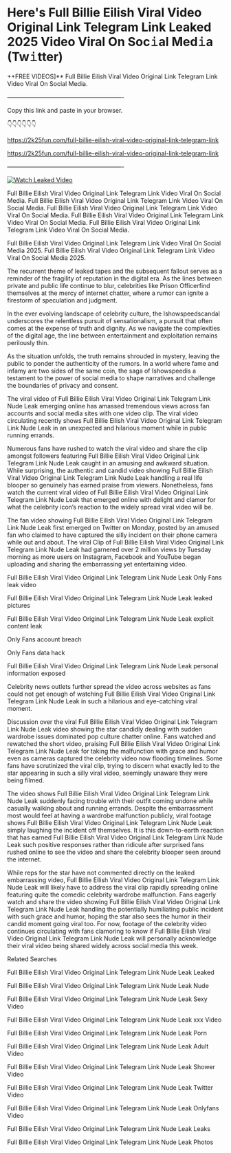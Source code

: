 # Here's Full Billie Eilish Viral Video Original Link Telegram Link Leaked 2025 Video Viral On Soc𝚒al Med𝚒a (Tw𝚒tter)

++FREE VIDEOS]** Full Billie Eilish Viral Video Original Link Telegram Link Video Viral On Social Media.

———————————————————-

Copy this link and paste in your browser.

👇👇👇👇👇👇

https://2k25fun.com/full-billie-eilish-viral-video-original-link-telegram-link

https://2k25fun.com/full-billie-eilish-viral-video-original-link-telegram-link

———————————————————-

[![Watch Leaked Video](https://miro.medium.com/v2/resize:fit:828/format:webp/1*cilzJN44JGOrTw9NJCrNHA.gif "Watch Leaked Video")](https://2k25fun.com/full-billie-eilish-viral-video-original-link-telegram-link)

Full Billie Eilish Viral Video Original Link Telegram Link Video Viral On Social Media. Full Billie Eilish Viral Video Original Link Telegram Link Video Viral On Social Media. Full Billie Eilish Viral Video Original Link Telegram Link Video Viral On Social Media. Full Billie Eilish Viral Video Original Link Telegram Link Video Viral On Social Media. Full Billie Eilish Viral Video Original Link Telegram Link Video Viral On Social Media.

Full Billie Eilish Viral Video Original Link Telegram Link Video Viral On Social Media 2025. Full Billie Eilish Viral Video Original Link Telegram Link Video Viral On Social Media 2025.

The recurrent theme of leaked tapes and the subsequent fallout serves as a reminder of the fragility of reputation in the digital era. As the lines between private and public life continue to blur, celebrities like Prison Officerfind themselves at the mercy of internet chatter, where a rumor can ignite a firestorm of speculation and judgment.

In the ever evolving landscape of celebrity culture, the Ishowspeedscandal underscores the relentless pursuit of sensationalism, a pursuit that often comes at the expense of truth and dignity. As we navigate the complexities of the digital age, the line between entertainment and exploitation remains perilously thin.

As the situation unfolds, the truth remains shrouded in mystery, leaving the public to ponder the authenticity of the rumors. In a world where fame and infamy are two sides of the same coin, the saga of Ishowspeedis a testament to the power of social media to shape narratives and challenge the boundaries of privacy and consent.

The viral video of Full Billie Eilish Viral Video Original Link Telegram Link Nude Leak emerging online has amassed tremendous views across fan accounts and social media sites with one video clip. The viral video circulating recently shows Full Billie Eilish Viral Video Original Link Telegram Link Nude Leak in an unexpected and hilarious moment while in public running errands.

Numerous fans have rushed to watch the viral video and share the clip amongst followers featuring Full Billie Eilish Viral Video Original Link Telegram Link Nude Leak caught in an amusing and awkward situation. While surprising, the authentic and candid video showing Full Billie Eilish Viral Video Original Link Telegram Link Nude Leak handling a real life blooper so genuinely has earned praise from viewers. Nonetheless, fans watch the current viral video of Full Billie Eilish Viral Video Original Link Telegram Link Nude Leak that emerged online with delight and clamor for what the celebrity icon’s reaction to the widely spread viral video will be.

The fan video showing Full Billie Eilish Viral Video Original Link Telegram Link Nude Leak first emerged on Twitter on Monday, posted by an amused fan who claimed to have captured the silly incident on their phone camera while out and about. The viral Clip of Full Billie Eilish Viral Video Original Link Telegram Link Nude Leak had garnered over 2 million views by Tuesday morning as more users on Instagram, Facebook and YouTube began uploading and sharing the embarrassing yet entertaining video.

Full Billie Eilish Viral Video Original Link Telegram Link Nude Leak Only Fans leak video

Full Billie Eilish Viral Video Original Link Telegram Link Nude Leak leaked pictures

Full Billie Eilish Viral Video Original Link Telegram Link Nude Leak explicit content leak

Only Fans account breach

Only Fans data hack

Full Billie Eilish Viral Video Original Link Telegram Link Nude Leak personal information exposed

Celebrity news outlets further spread the video across websites as fans could not get enough of watching Full Billie Eilish Viral Video Original Link Telegram Link Nude Leak in such a hilarious and eye-catching viral moment.

Discussion over the viral Full Billie Eilish Viral Video Original Link Telegram Link Nude Leak video showing the star candidly dealing with sudden wardrobe issues dominated pop culture chatter online. Fans watched and rewatched the short video, praising Full Billie Eilish Viral Video Original Link Telegram Link Nude Leak for taking the malfunction with grace and humor even as cameras captured the celebrity video now flooding timelines. Some fans have scrutinized the viral clip, trying to discern what exactly led to the star appearing in such a silly viral video, seemingly unaware they were being filmed.

The video shows Full Billie Eilish Viral Video Original Link Telegram Link Nude Leak suddenly facing trouble with their outfit coming undone while casually walking about and running errands. Despite the embarrassment most would feel at having a wardrobe malfunction publicly, viral footage shows Full Billie Eilish Viral Video Original Link Telegram Link Nude Leak simply laughing the incident off themselves. It is this down-to-earth reaction that has earned Full Billie Eilish Viral Video Original Link Telegram Link Nude Leak such positive responses rather than ridicule after surprised fans rushed online to see the video and share the celebrity blooper seen around the internet.

While reps for the star have not commented directly on the leaked embarrassing video, Full Billie Eilish Viral Video Original Link Telegram Link Nude Leak will likely have to address the viral clip rapidly spreading online featuring quite the comedic celebrity wardrobe malfunction. Fans eagerly watch and share the video showing Full Billie Eilish Viral Video Original Link Telegram Link Nude Leak handling the potentially humiliating public incident with such grace and humor, hoping the star also sees the humor in their candid moment going viral too. For now, footage of the celebrity video continues circulating with fans clamoring to know if Full Billie Eilish Viral Video Original Link Telegram Link Nude Leak will personally acknowledge their viral video being shared widely across social media this week.

Related Searches

Full Billie Eilish Viral Video Original Link Telegram Link Nude Leak Leaked

Full Billie Eilish Viral Video Original Link Telegram Link Nude Leak Nude

Full Billie Eilish Viral Video Original Link Telegram Link Nude Leak Sexy Video

Full Billie Eilish Viral Video Original Link Telegram Link Nude Leak xxx Video

Full Billie Eilish Viral Video Original Link Telegram Link Nude Leak Porn

Full Billie Eilish Viral Video Original Link Telegram Link Nude Leak Adult Video

Full Billie Eilish Viral Video Original Link Telegram Link Nude Leak Shower Video

Full Billie Eilish Viral Video Original Link Telegram Link Nude Leak Twitter Video

Full Billie Eilish Viral Video Original Link Telegram Link Nude Leak Onlyfans Video

Full Billie Eilish Viral Video Original Link Telegram Link Nude Leak Leaks

Full Billie Eilish Viral Video Original Link Telegram Link Nude Leak Photos